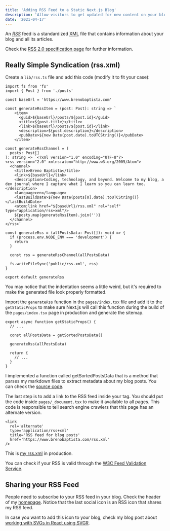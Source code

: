 ```yaml
---
title: 'Adding RSS Feed to a Static Next.js Blog'
description: 'Allow visitors to get updated for new content on your blog.'
date: '2021-04-17'
---
```


An <dfn><abbr title="Really Simple Syndication">RSS</abbr></dfn> feed is a standardized <abbr title="eXtensible Markup Language">XML</abbr> file that contains information about your blog and all its articles.

Check the [RSS 2.0 specification page](https://validator.w3.org/feed/docs/rss2.html) for further information.

## Really Simple Syndication (rss.xml)

Create a `lib/rss.ts` file and add this code (modify it to fit your case):

```tsx[class="line-numbers"]
import fs from 'fs'
import { Post } from './posts'

const baseUrl = 'https://www.brenobaptista.com'

const generateRssItem = (post: Post): string => `
    <item>
      <guid>${baseUrl}/posts/${post.id}</guid>
      <title>${post.title}</title>
      <link>${baseUrl}/posts/${post.id}</link>
      <description>${post.description}</description>
      <pubDate>${new Date(post.date).toUTCString()}</pubDate>
    </item>`

const generateRssChannel = (
  posts: Post[]
): string => `<?xml version="1.0" encoding="UTF-8"?>
<rss version="2.0" xmlns:atom="http://www.w3.org/2005/Atom">
  <channel>
    <title>Breno Baptista</title>
    <link>${baseUrl}</link>
    <description>Coding, technology, and beyond. Welcome to my blog, a dev journal where I capture what I learn so you can learn too.</description>
    <language>en</language>
    <lastBuildDate>${new Date(posts[0].date).toUTCString()}</lastBuildDate>
    <atom:link href="${baseUrl}/rss.xml" rel="self" type="application/rss+xml"/>
    ${posts.map(generateRssItem).join('')}
  </channel>
</rss>`

const generateRss = (allPostsData: Post[]): void => {
  if (process.env.NODE_ENV === 'development') {
    return
  }

  const rss = generateRssChannel(allPostsData)

  fs.writeFileSync('public/rss.xml', rss)
}

export default generateRss
```

You may notice that the indentation seems a little weird, but it's required to make the generated file look properly formatted.

Import the `generateRss` function in the `pages/index.tsx` file and add it to the `getStaticProps` to make sure Next.js will call this function during the build of the `pages/index.tsx` page in production and generate the sitemap.

```tsx[class="line-numbers"]
export async function getStaticProps() {
  // ...

  const allPostsData = getSortedPostsData()

  generateRss(allPostsData)

  return {
    // ...
  }
}
```

I implemented a function called getSortedPostsData that is a method that parses my markdown files to extract metadata about my blog posts. You can check the [source code](https://github.com/brenobaptista/blog/blob/main/src/lib/posts.ts).

The last step is to add a link to the RSS feed inside your <head> tag. You should put the code inside `pages/_document.tsx` to make it available to all pages. This code is responsible to tell search engine crawlers that this page has an alternate version.

```tsx[class="line-numbers"]
<link
  rel='alternate'
  type='application/rss+xml'
  title='RSS feed for blog posts'
  href='https://www.brenobaptista.com/rss.xml'
/>
```

This is [my rss.xml](https://www.brenobaptista.com/rss.xml) in production.

You can check if your RSS is valid through the [W3C Feed Validation Service](https://validator.w3.org/feed/).

## Sharing your RSS Feed

People need to subscribe to your RSS feed in your blog. Check the header of my [homepage](/). Notice that the last social icon is an RSS icon that shares my RSS feed.

In case you want to add this icon to your blog, check my blog post about [working with SVGs in React using SVGR](/posts/working-with-svgs-in-react-using-svgr).
